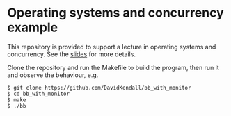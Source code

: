 # Operating systems and concurrency example

This repository is provided to support a lecture in operating systems and concurrency. 
See the [slides](http://hesabu.net/en0572/assets/ra/B08.pdf) for more details.

Clone the repository and run the Makefile to build the program, then run it and observe the behaviour, e.g.

``` shell_session
$ git clone https://github.com/DavidKendall/bb_with_monitor
$ cd bb_with_monitor
$ make
$ ./bb
```
